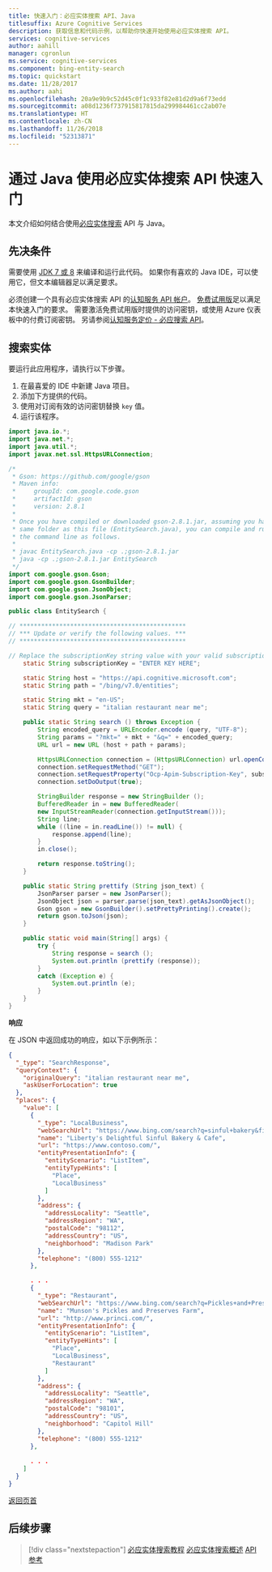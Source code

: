 ```yaml
---
title: 快速入门：必应实体搜索 API、Java
titlesuffix: Azure Cognitive Services
description: 获取信息和代码示例，以帮助你快速开始使用必应实体搜索 API。
services: cognitive-services
author: aahill
manager: cgronlun
ms.service: cognitive-services
ms.component: bing-entity-search
ms.topic: quickstart
ms.date: 11/28/2017
ms.author: aahi
ms.openlocfilehash: 20a9e9b9c52d45c0f1c933f82e81d2d9a6f73edd
ms.sourcegitcommit: a08d1236f737915817815da299984461cc2ab07e
ms.translationtype: HT
ms.contentlocale: zh-CN
ms.lasthandoff: 11/26/2018
ms.locfileid: "52313871"
---
```

# <a name="quickstart-for-bing-entity-search-api-with-java"></a>通过 Java 使用必应实体搜索 API 快速入门 

本文介绍如何结合使用[必应实体搜索](https://docs.microsoft.com/azure/cognitive-services/bing-entities-search/search-the-web) API 与 Java。

## <a name="prerequisites"></a>先决条件

需要使用 [JDK 7 或 8](https://aka.ms/azure-jdks) 来编译和运行此代码。 如果你有喜欢的 Java IDE，可以使用它，但文本编辑器足以满足要求。

必须创建一个具有必应实体搜索 API 的[认知服务 API 帐户](https://docs.microsoft.com/azure/cognitive-services/cognitive-services-apis-create-account)。 [免费试用版](https://azure.microsoft.com/try/cognitive-services/?api=bing-entity-search-api)足以满足本快速入门的要求。 需要激活免费试用版时提供的访问密钥，或使用 Azure 仪表板中的付费订阅密钥。  另请参阅[认知服务定价 - 必应搜索 API](https://azure.microsoft.com/pricing/details/cognitive-services/search-api/)。

## <a name="search-entities"></a>搜索实体

要运行此应用程序，请执行以下步骤。

1. 在最喜爱的 IDE 中新建 Java 项目。
2. 添加下方提供的代码。
3. 使用对订阅有效的访问密钥替换 `key` 值。
4. 运行该程序。

```java
import java.io.*;
import java.net.*;
import java.util.*;
import javax.net.ssl.HttpsURLConnection;

/*
 * Gson: https://github.com/google/gson
 * Maven info:
 *     groupId: com.google.code.gson
 *     artifactId: gson
 *     version: 2.8.1
 *
 * Once you have compiled or downloaded gson-2.8.1.jar, assuming you have placed it in the
 * same folder as this file (EntitySearch.java), you can compile and run this program at
 * the command line as follows.
 *
 * javac EntitySearch.java -cp .;gson-2.8.1.jar
 * java -cp .;gson-2.8.1.jar EntitySearch
 */
import com.google.gson.Gson;
import com.google.gson.GsonBuilder;
import com.google.gson.JsonObject;
import com.google.gson.JsonParser;

public class EntitySearch {

// **********************************************
// *** Update or verify the following values. ***
// **********************************************

// Replace the subscriptionKey string value with your valid subscription key.
    static String subscriptionKey = "ENTER KEY HERE";

    static String host = "https://api.cognitive.microsoft.com";
    static String path = "/bing/v7.0/entities";

    static String mkt = "en-US";
    static String query = "italian restaurant near me";

    public static String search () throws Exception {
        String encoded_query = URLEncoder.encode (query, "UTF-8");
        String params = "?mkt=" + mkt + "&q=" + encoded_query;
        URL url = new URL (host + path + params);

        HttpsURLConnection connection = (HttpsURLConnection) url.openConnection();
        connection.setRequestMethod("GET");
        connection.setRequestProperty("Ocp-Apim-Subscription-Key", subscriptionKey);
        connection.setDoOutput(true);

        StringBuilder response = new StringBuilder ();
        BufferedReader in = new BufferedReader(
        new InputStreamReader(connection.getInputStream()));
        String line;
        while ((line = in.readLine()) != null) {
            response.append(line);
        }
        in.close();

        return response.toString();
    }

    public static String prettify (String json_text) {
        JsonParser parser = new JsonParser();
        JsonObject json = parser.parse(json_text).getAsJsonObject();
        Gson gson = new GsonBuilder().setPrettyPrinting().create();
        return gson.toJson(json);
    }

    public static void main(String[] args) {
        try {
            String response = search ();
            System.out.println (prettify (response));
        }
        catch (Exception e) {
            System.out.println (e);
        }
    }
}
```

**响应**

在 JSON 中返回成功的响应，如以下示例所示： 

```json
{
  "_type": "SearchResponse",
  "queryContext": {
    "originalQuery": "italian restaurant near me",
    "askUserForLocation": true
  },
  "places": {
    "value": [
      {
        "_type": "LocalBusiness",
        "webSearchUrl": "https://www.bing.com/search?q=sinful+bakery&filters=local...",
        "name": "Liberty's Delightful Sinful Bakery & Cafe",
        "url": "https://www.contoso.com/",
        "entityPresentationInfo": {
          "entityScenario": "ListItem",
          "entityTypeHints": [
            "Place",
            "LocalBusiness"
          ]
        },
        "address": {
          "addressLocality": "Seattle",
          "addressRegion": "WA",
          "postalCode": "98112",
          "addressCountry": "US",
          "neighborhood": "Madison Park"
        },
        "telephone": "(800) 555-1212"
      },

      . . .
      {
        "_type": "Restaurant",
        "webSearchUrl": "https://www.bing.com/search?q=Pickles+and+Preserves...",
        "name": "Munson's Pickles and Preserves Farm",
        "url": "http://www.princi.com/",
        "entityPresentationInfo": {
          "entityScenario": "ListItem",
          "entityTypeHints": [
            "Place",
            "LocalBusiness",
            "Restaurant"
          ]
        },
        "address": {
          "addressLocality": "Seattle",
          "addressRegion": "WA",
          "postalCode": "98101",
          "addressCountry": "US",
          "neighborhood": "Capitol Hill"
        },
        "telephone": "(800) 555-1212"
      },
      
      . . .
    ]
  }
}
```

[返回页首](#HOLTop)

## <a name="next-steps"></a>后续步骤

> [!div class="nextstepaction"]
> [必应实体搜索教程](../tutorial-bing-entities-search-single-page-app.md)
> [必应实体搜索概述](../search-the-web.md )
> [API 参考](https://docs.microsoft.com/rest/api/cognitiveservices/bing-entities-api-v7-reference)
